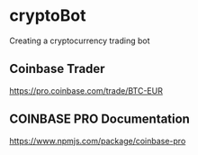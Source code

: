 # cryptoBot
Creating a cryptocurrency trading bot


## Coinbase Trader
https://pro.coinbase.com/trade/BTC-EUR

## COINBASE PRO Documentation
https://www.npmjs.com/package/coinbase-pro
